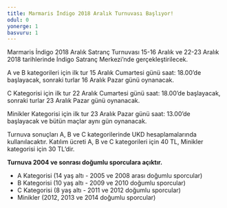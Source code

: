 ```yaml
---
title: Marmaris İndigo 2018 Aralık Turnuvası Başlıyor!
odul: 0
yonerge: 1
basvuru: 1
---
```


Marmaris İndigo 2018 Aralık Satranç Turnuvası 15-16 Aralık ve 22-23 Aralık 2018 tarihlerinde 
İndigo Satranç Merkezi’nde gerçekleştirilecek.

A ve B  kategorileri için ilk tur 15 Aralık Cumartesi günü saat: 18.00’de başlayacak, sonraki turlar 16 Aralık Pazar günü oynanacak.

C Kategorisi için ilk tur 22 Aralık Cumartesi günü saat: 18.00’de başlayacak, sonraki turlar 23 Aralık Pazar günü oynanacak.

Minikler Kategorisi için ilk tur 23 Aralık Pazar günü saat: 13.00’de başlayacak ve bütün maçlar aynı gün oynanacak.

Turnuva sonuçları A, B ve C kategorilerinde UKD hesaplamalarında kullanılacaktır. Katılım ücreti A, B ve C kategorileri için 40 TL, Minikler kategorisi için 30 TL’dir.

**Turnuva 2004 ve sonrası doğumlu sporculara açıktır.**

* A Kategorisi (14 yaş altı - 2005 ve 2008 arası doğumlu sporcular)
* B Kategorisi (10 yaş altı - 2009 ve 2010 doğumlu sporcular)
* C Kategorisi (8 yaş altı - 2011 ve 2012 doğumlu sporcular)
* Minikler  (2012, 2013 ve 2014 doğumlu sporcular)
